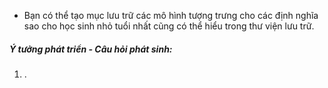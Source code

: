 - Bạn có thể tạo mục lưu trữ các mô hình tượng trưng cho các định nghĩa sao cho học sinh nhỏ tuổi nhất cũng có thể hiểu trong thư viện lưu trữ.
##### Ý tưởng phát triển - Câu hỏi phát sinh:
1. . 